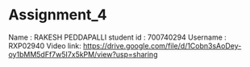 # Assignment_4
Name : RAKESH PEDDAPALLI 
student id : 700740294
Username : RXP02940
Video link: https://drive.google.com/file/d/1Cobn3sAoDey-oy1bMM5dFf7w5I7x5kPM/view?usp=sharing
